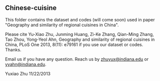 Chinese-cuisine
-----------------

This folder contains the dataset and codes (will come soon) used in paper "Geography and similarity of regional cuisines in China". 

Please cite Yu-Xiao Zhu, Junming Huang, Zi-Ke Zhang, Qian-Ming Zhang, Tao Zhou, Yong-Yeol Ahn, Geography and similarity of regional cuisines in China, PLoS One 2013, 8(11): e79161 if you use our dataset or codes. Thanks.

Email us if you have any question. Reach us by zhuyux@indiana.edu or yyahn@indiana.edu.


Yuxiao Zhu
11/22/2013
